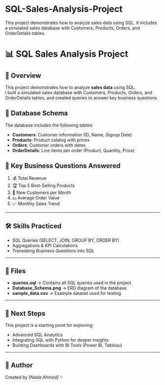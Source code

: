 # SQL-Sales-Analysis-Project
This project demonstrates how to analyze sales data using SQL.   It includes a simulated sales database with Customers, Products, Orders, and OrderDetails tables.  
# 📊 SQL Sales Analysis Project

## 🔹 Overview
This project demonstrates how to analyze **sales data** using SQL.  
I built a simulated sales database with Customers, Products, Orders, and OrderDetails tables, and created queries to answer key business questions.

## 📂 Database Schema
The database includes the following tables:
- **Customers**: Customer information (ID, Name, Signup Date)
- **Products**: Product catalog with prices
- **Orders**: Customer orders with dates
- **OrderDetails**: Line items per order (Product, Quantity, Price)



## 🔑 Key Business Questions Answered
1. 💰 Total Revenue  
2. 🏆 Top 5 Best-Selling Products  
3. 👥 New Customers per Month  
4. 💵 Average Order Value  
5. 📈 Monthly Sales Trend  

---

## 🛠️ Skills Practiced
- SQL Queries (SELECT, JOIN, GROUP BY, ORDER BY)  
- Aggregations & KPI Calculations  
- Translating Business Questions into SQL  

---

## 📄 Files
- **queries.sql** → Contains all SQL queries used in the project  
- **Database_Schema.png** → ERD diagram of the database  
- **sample_data.csv** → Example dataset used for testing  

---

## 🚀 Next Steps
This project is a starting point for exploring:
- Advanced SQL Analytics  
- Integrating SQL with Python for deeper insights  
- Building Dashboards with BI Tools (Power BI, Tableau)  

---

## 📌 Author
Created by *[Nada Ahmed]* ✨  

